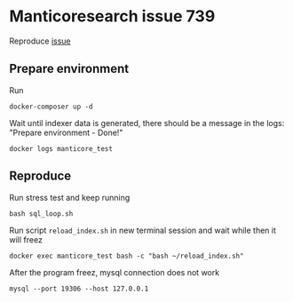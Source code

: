 # Manticoresearch issue 739

Reproduce [issue](https://github.com/manticoresoftware/manticoresearch/issues/739)

## Prepare environment
Run
```
docker-composer up -d
```

Wait until indexer data is generated, there should be a message in the logs: "Prepare environment - Done!"
```
docker logs manticore_test
```

## Reproduce
Run stress test and keep running
```
bash sql_loop.sh
```

Run script `reload_index.sh` in new terminal session and wait while then it will freez
```
docker exec manticore_test bash -c "bash ~/reload_index.sh"
```

After the program freez, mysql connection does not work
```
mysql --port 19306 --host 127.0.0.1
```


